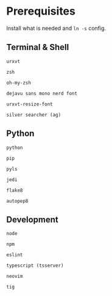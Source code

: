# Prerequisites
Install what is needed and `ln -s` config.

## Terminal & Shell
`urxvt`

`zsh`

`oh-my-zsh`

`dejavu sans mono nerd font`

`urxvt-resize-font`

`silver searcher (ag)`


## Python
`python`

`pip`

`pyls`

`jedi`

`flake8`

`autopep8`


## Development
`node`

`npm`

`eslint`

`typescript (tsserver)`

`neovim`

`tig`
